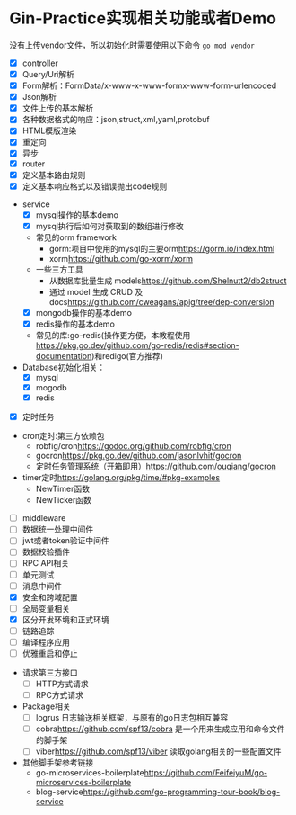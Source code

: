 # Gin-Practice实现相关功能或者Demo

没有上传vendor文件，所以初始化时需要使用以下命令
`go mod vendor`

* [x]  controller
  * [x]  Query/Uri解析
  * [x]  Form解析：FormData/x-www-x-www-formx-www-form-urlencoded
  * [x]  Json解析
  * [x]  文件上传的基本解析
  * [x]  各种数据格式的响应：json,struct,xml,yaml,protobuf
  * [x]  HTML模版渲染
  * [x]  重定向
  * [x]  异步
* [x]  router
  * [x]  定义基本路由规则
  * [x]  定义基本响应格式以及错误抛出code规则
* service
  * [x]  mysql操作的基本demo
    * [x]  mysql执行后如何对获取到的数组进行修改
    * 常见的orm framework
      * gorm:项目中使用的mysql的主要orm<https://gorm.io/index.html>
      * xorm<https://github.com/go-xorm/xorm>
    * 一些三方工具
      * 从数据库批量生成 models<https://github.com/Shelnutt2/db2struct>
      * 通过 model 生成 CRUD 及 docs<https://github.com/cweagans/apig/tree/dep-conversion>
  * [x]  mongodb操作的基本demo
  * [x]  redis操作的基本demo
    * 常见的库:go-redis(操作更方便，本教程使用<https://pkg.go.dev/github.com/go-redis/redis#section-documentation>)和redigo(官方推荐)
* Database初始化相关：
  * [x]  mysql
  * [x]  mogodb
  * [x]  redis
* [x]  定时任务
  * cron定时:第三方依赖包
    * robfig/cron<https://godoc.org/github.com/robfig/cron>
    * gocron<https://pkg.go.dev/github.com/jasonlvhit/gocron>
    * 定时任务管理系统（开箱即用）<https://github.com/ouqiang/gocron>
  * timer定时<https://golang.org/pkg/time/#pkg-examples>
    * NewTimer函数
    * NewTicker函数
* [ ]  middleware
  * [ ]  数据统一处理中间件
  * [ ]  jwt或者token验证中间件
  * [ ]  数据校验插件
* [ ]  RPC API相关
* [ ]  单元测试
* [ ]  消息中间件
* [x]  安全和跨域配置
* [ ]  全局变量相关
* [x]  区分开发环境和正式环境
* [ ]  链路追踪
* [ ]  编译程序应用
* [ ]  优雅重启和停止
* 请求第三方接口
  * [ ]  HTTP方式请求
  * [ ]  RPC方式请求

* Package相关
  * [ ] logrus 日志输送相关框架，与原有的go日志包相互兼容
  * [ ] cobra<https://github.com/spf13/cobra> 是一个用来生成应用和命令文件的脚手架
  * [ ] viber<https://github.com/spf13/viber> 读取golang相关的一些配置文件
* 其他脚手架参考链接
  * go-microservices-boilerplate<https://github.com/FeifeiyuM/go-microservices-boilerplate>
  * blog-service<https://github.com/go-programming-tour-book/blog-service>
